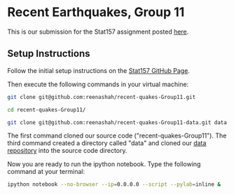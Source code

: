 # Recent Earthquakes, Group 11

This is our submission for the Stat157 assignment posted [here](https://github.com/stat157/recent-quakes).

## Setup Instructions

Follow the initial setup instructions on the [Stat157 GitHub Page](https://github.com/stat157/recent-quakes).

Then execute the following commands in your virtual machine:

```sh
git clone git@github.com:reenashah/recent-quakes-Group11.git

cd recent-quakes-Group11/

git clone git@github.com:reenashah/recent-quakes-Group11-data.git data
```

The first command cloned our source code ("recent-quakes-Group11").  The third command created a directory called "data" and cloned our [data repository](https://github.com/reenashah/recent-quakes-Group11-data) into the source code directory.

Now you are ready to run the ipython notebook.  Type the following command at your terminal:

```sh
ipython notebook --no-browser --ip=0.0.0.0 --script --pylab=inline &
```

